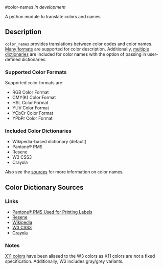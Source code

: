 #color-names
*in development*


A python module to translate colors and names.

## Description
`color_names` provides translations between color codes and color names.
[Many formats](#supported-color-formats) are supported for color description.
Additionally, [multiple dictionaries](#included-color-dictionaries) are
included for color names with the option of passing in user-defined
dictionaries. 

### Supported Color Formats
Supported color formats are: 
* RGB Color Format
* CMY(K) Color Format
* HSL Color Format
* YUV Color Format
* YCbCr Color Format
* YPbPr Color Format

### Included Color Dictionaries
* Wikipedia-based dictionary (default)
* Pantone® PMS
* Resene
* W3 CSS3
* Crayola

Also see the [sources](#color-dictionary-sources) for more information on
color names.

## Color Dictionary Sources

### Links
* [Pantone® PMS Used for Printing Labels](http://cal-print.com/InkColorChart.htm)
* [Resene](http://people.csail.mit.edu/jaffer/Color/resenecolours.txt)
* [Wikipedia](https://en.wikipedia.org/wiki/List_of_colors_%28compact%29)
* [W3 CSS3](https://www.w3.org/TR/css3-color/#svg-color)
* [Crayola](https://en.wikipedia.org/wiki/List_of_Crayola_crayon_colors)

### Notes
[X11 colors](https://en.wikipedia.org/wiki/X11_color_names) have been aliased
to the W3 colors as X11 colors are not a fixed specification.
Additionally, W3 includes gray/grey variants.
